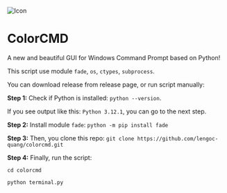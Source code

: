 ![Icon](https://raw.githubusercontent.com/lengoc-quang/colorcmd/main/colorcmd_icon_128.ico)
# ColorCMD
A new and beautiful GUI for Windows Command Prompt based on Python!

This script use module `fade`, `os`, `ctypes`, `subprocess`.

You can download release from release page, or run script manually:

**Step 1:** Check if Python is installed: `python --version`.

If you see output like this: `Python 3.12.1`, you can go to the next step.

**Step 2:** Install module `fade`:
`python -m pip install fade`

**Step 3:** Then, you clone this repo:
`git clone https://github.com/lengoc-quang/colorcmd.git`

**Step 4:** Finally, run the script:

`cd colorcmd`

`python terminal.py`

